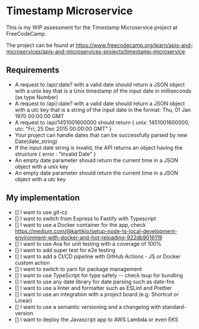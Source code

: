 # Timestamp Microservice

This is my WIP assessment for the Timestamp Microservice project at FreeCodeCamp. 

The project can be found at https://www.freecodecamp.org/learn/apis-and-microservices/apis-and-microservices-projects/timestamp-microservice

## Requirements

* A request to /api/:date? with a valid date should return a JSON object with a unix key that is a Unix timestamp of the input date in milliseconds (as type Number)
* A request to /api/:date? with a valid date should return a JSON object with a utc key that is a string of the input date in the format: Thu, 01 Jan 1970 00:00:00 GMT
* A request to /api/1451001600000 should return { unix: 1451001600000, utc: "Fri, 25 Dec 2015 00:00:00 GMT" }
* Your project can handle dates that can be successfully parsed by new Date(date_string)
* If the input date string is invalid, the API returns an object having the structure { error : "Invalid Date" }
* An empty date parameter should return the current time in a JSON object with a unix key
* An empty date parameter should return the current time in a JSON object with a utc key

## My implementation

- [] I want to use git-cz 
- [] I want to switch from Express to Fastify with Typescript 
- [] I want to use a Docker container for the app, check https://medium.com/@kartikio/setup-node-ts-local-development-environment-with-docker-and-hot-reloading-922db9016119
- [] I want to use Ava for unit testing with a coverage of 100% 
- [] I want to add super test for e2e testing 
- [] I want to add a CI/CD pipeline with GitHub Actions - JS or Docker custom action 
- [] I want to switch to yarn for package management 
- [] I want to use TypeScript for type safety -- check tsup for bundling 
- [] I want to use any date library for date parsing such as date-fns 
- [] I want to use a linter and formatter such as ESLint and Prettier 
- [] I want to use an integration with a project board (e.g. Shortcut or Linear)
- [] I want to use a semantic versioning and a changelog with standard-version 
- [] I want to deploy the Javascript app to AWS Lambda or even EKS

